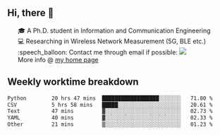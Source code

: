 <h2 > Hi, there 👋 </h3>

<div >
 <ul>
 🎓 A Ph.D. student in Information and Communication Engineering <br>
 💻 Researching in Wireless Network Measurement (5G, BLE etc.)<br>
 :speech_balloon: Contact me through email if possible: <a href="mailto:ethanjia@sjtu.edu.cn"><img src="https://img.shields.io/badge/-ethanjia@sjtu.edu.cn-c14438?style=plastic&logo=Gmail&logoColor=white&link=mailto:mailto:ethanjia@sjtu.edu.cn"></a> <br>
  More info @ <a href="https://haifengjia.github.io">my home page</a>
 </ul>
</div>

<h2 >
Weekly worktime breakdown
</h1>


<!--START_SECTION:waka-->

```txt
Python        20 hrs 47 mins  ██████████████████░░░░░░░   71.80 %
CSV           5 hrs 58 mins   █████░░░░░░░░░░░░░░░░░░░░   20.61 %
Text          47 mins         ▓░░░░░░░░░░░░░░░░░░░░░░░░   02.73 %
YAML          40 mins         ▓░░░░░░░░░░░░░░░░░░░░░░░░   02.33 %
Other         21 mins         ▒░░░░░░░░░░░░░░░░░░░░░░░░   01.23 %
```

<!--END_SECTION:waka-->


